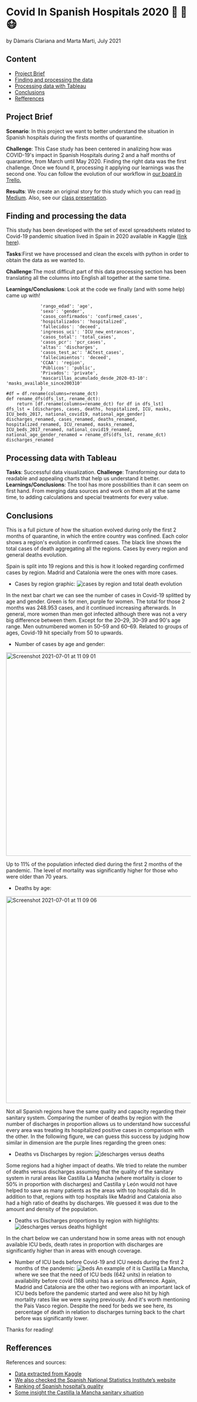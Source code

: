 # Covid In Spanish Hospitals 2020 🏥 🛌 😷
by Dàmaris Clariana and Marta Marti, July 2021

## Content

- [Project Brief](#project-brief)
- [Finding and processing the data](#finding-and-processing-the-data)
- [Processing data with Tableau](#processing-data-with-tableau)
- [Conclusions](#conclusions)
- [Refferences](#refferences)


## Project Brief

__Scenario__: In this project we want to better understand the situation in Spanish hospitals during the firsts months of quarantine.

__Challenge__: This Case study has been centered in analizing how was COVID-19's impact in Spanish Hospitals during 2 and a half months of quarantine, from March until May 2020. Finding the right data was the first challenge. Once we found it, processing it applying our learnings was the second one.
You can follow the evolution of our workflow in [our board in Trello.](https://trello.com/b/gMolkS8a/spain-covid19-evolution)

__Results__: We create an original story for this study which you can read [in Medium](https://damarisclariana.medium.com/once-upon-a-time-in-2020-f69d2bfbf688). Also, see our [class presentation](https://docs.google.com/presentation/d/1dQKDws_-9TbYiWTeNklnyJOZwzONCreBCL8sHWzBlGM/edit?usp=sharing).

## Finding and processing the data 

This study has been developed with the set of excel spreadsheets related to Covid-19 pandemic situation lived in Spain in 2020 available in Kaggle ([link here](https://www.kaggle.com/danigarci1/covid19-in-spain)).

__Tasks__:First we have processed and clean the excels with python in order to obtain the data as we wanted to.

__Challenge__:The most difficult part of this data processing section has been translating all the columns into English all together at the same time.

__Learnings/Conclusions__: Look at the code we finally (and with some help) came up with!

```rename_dct = {'fecha': 'date',
             'rango_edad': 'age',
             'sexo': 'gender',
             'casos_confirmados': 'confirmed_cases',
             'hospitalizados': 'hospitalized',
             'fallecidos': 'deceed',
             'ingresos_uci': 'ICU_new_entrances',
             'casos_total': 'total_cases',
             'casos_pcr': 'pcr_cases',
             'altas': 'discharges',
             'casos_test_ac': 'ACtest_cases',
             'fallecimientos': 'deceed',
             'CCAA': 'region',
             'Públicos': 'public',
             'Privados': 'private',
             'mascarillas_acumulado_desde_2020-03-10': 'masks_available_since200310'
             }
#df = df.rename(columns=rename_dct)
def rename_dfs(dfs_lst, rename_dct):
    return [df.rename(columns=rename_dct) for df in dfs_lst]
dfs_lst = [discharges, cases, deaths, hospitalized, ICU, masks, ICU_beds_2017, national_covid19, national_age_gender]
discharges_renamed, cases_renamed, deaths_renamed, hospitalized_renamed, ICU_renamed, masks_renamed, ICU_beds_2017_renamed, national_covid19_renamed, national_age_gender_renamed = rename_dfs(dfs_lst, rename_dct)
discharges_renamed
```

## Processing data with Tableau  

__Tasks__: Successful data visualization.
__Challenge__: Transforming our data to readable and appealing charts that help us understand it better.
__Learnings/Conclusions__: The tool has more possbilities than it can seem on first hand. From merging data sources and work on them all at the same time, to adding calculations and special treatments for every value.

## Conclusions

This is a full picture of how the situation evolved during only the first 2 months of quarantine, in which the entire country was confined. 
Each color shows a region's evolution in confirmed cases. The black line shows the total cases of death aggregating all the regions.
Cases by every region and general deaths evolution.

Spain is split into 19 regions and this is how it looked regarding confirmed cases by region. Madrid and Catalonia were the ones with more cases.

- Cases by region graphic:
![cases by region and total death evolution](https://user-images.githubusercontent.com/30186859/124112488-a08e4900-da6a-11eb-8136-20a19db7eea4.jpg)

In the next bar chart we can see the number of cases in Covid-19 splitted by age and gender. Green is for men, purple for women. 
The total for those 2 months was 248.953 cases, and it continued increasing afterwards.
In general, more women than men got infected although there was not a very big difference between them. Except for the 20–29, 30–39 and 90's age range. Men outnumbered women in 50–59 and 60–69.
Related to groups of ages, Covid-19 hit specially from 50 to upwards.

- Number of cases by age and gender:
<img width="554" alt="Screenshot 2021-07-01 at 11 09 01" src="https://user-images.githubusercontent.com/30186859/124134436-20281200-da83-11eb-8d94-2617c45582df.png">

Up to 11% of the population infected died during the first 2 months of the pandemic. The level of mortality was significantly higher for those who were older than 70 years.

- Deaths by age:
<img width="563" alt="Screenshot 2021-07-01 at 11 09 06" src="https://user-images.githubusercontent.com/30186859/124134673-5c5b7280-da83-11eb-886d-800d342a3241.png">

Not all Spanish regions have the same quality and capacity regarding their sanitary system. Comparing the number of deaths by region with the number of discharges in proportion allows us to understand how successful every area was treating its hospitalized positive cases in comparison with the other.
In the following figure, we can guess this success by judging how similar in dimension are the purple lines regarding the green ones:

- Deaths vs Discharges by region:
![descharges versus deaths](https://user-images.githubusercontent.com/30186859/124134822-82811280-da83-11eb-8961-f0d0a441284b.jpg)

Some regions had a higher impact of deaths. 
We tried to relate the number of deaths versus discharges assuming that the quality of the sanitary system in rural areas like Castilla La Mancha (where mortality is closer to 50% in proportion with discharges) and Castilla y León would not have helped to save as many patients as the areas with top hospitals did.
In addition to that, regions with top hospitals like Madrid and Catalonia also had a high ratio of deaths by discharges. We guessed it was due to the amount and density of the population.

- Deaths vs Discharges proportions by region with highlights:
![descharges versus deaths highlight](https://user-images.githubusercontent.com/30186859/124134863-90cf2e80-da83-11eb-8995-d83921b4586b.jpg)

In the chart below we can understand how in some areas with not enough available ICU beds, death rates in proportion with discharges are significantly higher than in areas with enough coverage.

- Number of ICU beds before Covid-19 and ICU needs during the first 2 months of the pandemic:
![beds](https://user-images.githubusercontent.com/30186859/124134984-b1978400-da83-11eb-82bd-e08797ebb365.jpg)
An example of it is Castilla La Mancha, where we see that the need of ICU beds (642 units) in relation to availability before covid (168 units) has a serious difference.
Again, Madrid and Catalonia are the other two regions with an important lack of ICU beds before the pandemic started and were also hit by high mortality rates like we were saying previously.
And it's worth mentioning the País Vasco region. Despite the need for beds we see here, its percentage of death in relation to discharges turning back to the chart before was significantly lower.

Thanks for reading!

## Refferences

References and sources:
- [Data extracted from Kaggle](https://www.kaggle.com/danigarci1/covid19-in-spain)
- [We also checked the Spanish National Statistics Institute’s website](www.ine.es)
- [Ranking of Spanish hospital’s quality](https://www.merco.info/es/monitor-reputacion-sanitaria-hospitales)
- [Some insight the Castilla la Mancha sanitary situation](https://www.castillalamancha.es/sites/default/files/documentos/20120511/catalogo_2002.pdf)



